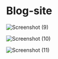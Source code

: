 # Blog-site


![Screenshot (9)](https://user-images.githubusercontent.com/39973541/55844019-aa4ecd80-5b3b-11e9-9357-8cae5e1bfbe9.png)




![Screenshot (10)](https://user-images.githubusercontent.com/39973541/55844020-aae76400-5b3b-11e9-9012-f1427966b08b.png)




![Screenshot (11)](https://user-images.githubusercontent.com/39973541/55844021-aae76400-5b3b-11e9-888a-78458e423774.png)
